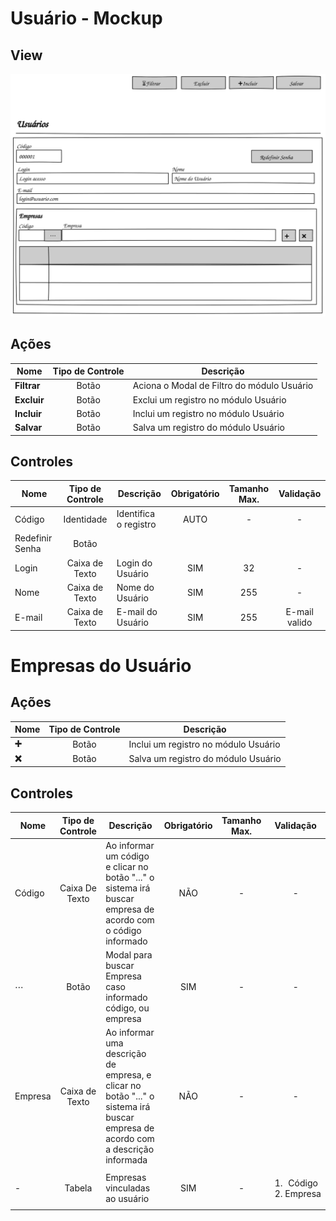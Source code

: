 # Usuário - Mockup

## View
![](pencil/svg/usuario.svg)

## Ações
|Nome|Tipo de Controle|Descrição|
|---|:---:|---|
|**Filtrar**|Botão|Aciona o Modal de Filtro do módulo Usuário|
|**Excluir**|Botão|Exclui um registro no módulo Usuário|
|**Incluir**|Botão|Inclui um registro no módulo Usuário|
|**Salvar**|Botão|Salva um registro do módulo Usuário|

## Controles
|Nome|Tipo de Controle|Descrição|Obrigatório|Tamanho Max.|Validação|
|---|:---:|---|:---:|:---:|:---:|
|Código|Identidade|Identifica o registro|AUTO|-|-|
|Redefinir Senha|Botão|||||
|Login|Caixa de Texto|Login do Usuário|SIM|32|-|
|Nome|Caixa de Texto|Nome do Usuário|SIM|255|-|
|E-mail|Caixa de Texto|E-mail do Usuário|SIM|255|E-mail valido|


# Empresas do Usuário

## Ações
|Nome|Tipo de Controle|Descrição|
|---|:---:|---|
|**➕**|Botão|Inclui um registro no módulo Usuário|
|**❌**|Botão|Salva um registro do módulo Usuário|

## Controles
|Nome|Tipo de Controle|Descrição|Obrigatório|Tamanho Max.|Validação|
|---|:---:|---|:---:|:---:|:---:|
|Código|Caixa De Texto|Ao informar um código e clicar no botão "..." o sistema irá buscar empresa de acordo com o código informado|NÃO|-|-|
|⋯|Botão|Modal para buscar Empresa caso informado código, ou empresa|SIM|-|-|
|Empresa|Caixa de Texto|Ao informar uma descrição de empresa, e clicar no botão "..." o sistema irá buscar empresa de acordo com a descrição informada|NÃO|-|-|
|-|Tabela|Empresas vinculadas ao usuário|SIM|-|<ol><li>Código</li><li>Empresa</li></ol>|
